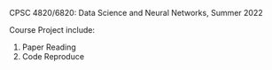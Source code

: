 CPSC 4820/6820: Data Science and Neural Networks, Summer 2022

Course Project include:

1. Paper Reading
2. Code Reproduce
